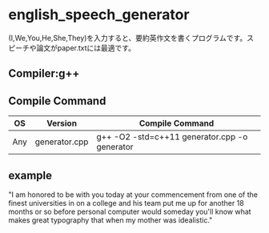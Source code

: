 # english_speech_generator

(I,We,You,He,She,They)を入力すると、要約英作文を書くプログラムです。スピーチや論文がpaper.txtには最適です。

## Compiler:g++

## Compile Command

| OS | Version | Compile Command |
| --- | --- | --- |
|  Any | generator.cpp | g++ -O2 -std=c++11 generator.cpp -o generator  |

## example

 "I am honored to be with you today at your commencement from one of the finest universities in on a college and his team put me up for another 18 months or so before personal computer would someday you'll know what makes great typography that when my mother was idealistic."
